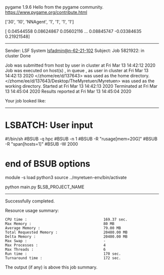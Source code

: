 pygame 1.9.6
Hello from the pygame community. https://www.pygame.org/contribute.html


 ['30', '10', 'NNAgent', '1', '1', '1', '1'] 







[ 0.04544558  0.08624867  0.05602116 ...  0.08845747 -0.03384635
  0.21921548]

------------------------------------------------------------
Sender: LSF System <lsfadmin@n-62-21-102>
Subject: Job 5821922: <NNAgent4Test8> in cluster <dcc> Done

Job <NNAgent4Test8> was submitted from host <n-62-30-7> by user <s183905> in cluster <dcc> at Fri Mar 13 14:42:12 2020
Job was executed on host(s) <n-62-21-102>, in queue <hpc>, as user <s183905> in cluster <dcc> at Fri Mar 13 14:42:13 2020
</zhome/ee/d/137643> was used as the home directory.
</zhome/ee/d/137643/Desktop/TheMyretuen/Myretuen> was used as the working directory.
Started at Fri Mar 13 14:42:13 2020
Terminated at Fri Mar 13 14:45:04 2020
Results reported at Fri Mar 13 14:45:04 2020

Your job looked like:

------------------------------------------------------------
# LSBATCH: User input
#!/bin/sh
#BSUB -q hpc
#BSUB -n 1
#BSUB -R "rusage[mem=20G]"
#BSUB -R "span[hosts=1]"
#BSUB -W 2000
# end of BSUB options

module -s load python3
source ../myretuen-env/bin/activate

python main.py $LSB_PROJECT_NAME


------------------------------------------------------------

Successfully completed.

Resource usage summary:

    CPU time :                                   169.37 sec.
    Max Memory :                                 80 MB
    Average Memory :                             79.00 MB
    Total Requested Memory :                     20480.00 MB
    Delta Memory :                               20400.00 MB
    Max Swap :                                   -
    Max Processes :                              4
    Max Threads :                                6
    Run time :                                   170 sec.
    Turnaround time :                            172 sec.

The output (if any) is above this job summary.

